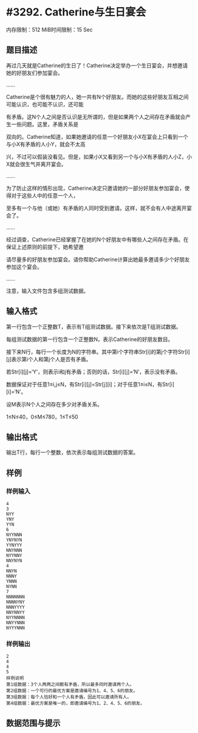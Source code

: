 # #3292. Catherine与生日宴会

内存限制：512 MiB时间限制：15 Sec

## 题目描述

再过几天就是Catherine的生日了！Catherine决定举办一个生日宴会，并想邀请她的好朋友们参加宴会。

......

Catherine是个很有魅力的人，她一共有N个好朋友。而她的这些好朋友互相之间可能认识，也可能不认识，还可能

有矛盾。这N个人之间是否认识是无所谓的，但是如果两个人之间存在矛盾就会产生一些问题。这里，矛盾关系是

双向的。Catherine知道，如果她邀请的任意一个好朋友小X在宴会上只看到一个与小X有矛盾的人小Y，就会不太高

兴，不过可以假装没看见。但是，如果小X又看到另一个与小X有矛盾的人小Z，小X就会很生气并离开宴会。

......

为了防止这样的情形出现，Catherine决定只邀请她的一部分好朋友参加宴会，使得对于这些人中的任意一个人，

至多有一个与他（或她）有矛盾的人同时受到邀请。这样，就不会有人中途离开宴会了。

......

经过调查，Catherine已经掌握了在她的N个好朋友中有哪些人之间存在矛盾。在保证上述原则的前提下，她希望邀

请尽量多的好朋友参加宴会。请你帮助Catherine计算出她最多邀请多少个好朋友参加这个宴会。

......

注意，输入文件包含多组测试数据。

## 输入格式

第一行包含一个正整数T，表示有T组测试数据。接下来依次是T组测试数据。

每组测试数据的第一行包含一个正整数N，表示Catherine的好朋友数目。

接下来N行，每行一个长度为N的字符串。其中第i个字符串Str[i]的第j个字符Str[i][j]表示第i个人和第j个人是否有矛盾。

若Str[i][j]=&lsquo;Y&rsquo;，则表示i和j有矛盾；否则的话，Str[i][j]=&lsquo;N&rsquo;，表示没有矛盾。

数据保证对于任意1&le;i,j&le;N，有Str[i][j]=Str[j][i]；对于任意1&le;i&le;N，有Str[i][i]=&lsquo;N&rsquo;。

设M表示N个人之间存在多少对矛盾关系。

1&le;N&le;40，0&le;M&le;780，1&le;T&le;50

## 输出格式

输出T行，每行一个整数，依次表示每组测试数据的答案。

## 样例

### 样例输入

    
    4
    3
    NYY
    YNY
    YYN
    6
    NYYNNN
    YNYNYN
    YYNYYY
    NNYNNN
    NYYNNY
    NNYNYN
    4
    NNYN
    NNNY
    YNNN
    NYNN
    7
    NNNNNNN
    NNNNYNY
    NNNYYYY
    NNYNNYY
    NYYNNNN
    NNYYNNN
    NYYYNNN
    

### 样例输出

    
    2
    4
    4
    5
    样例说明
    第1组数据：3个人两两之间都有矛盾，所以最多同时邀请两个人。
    第2组数据：一个可行的最优方案是邀请编号为1、4、5、6的朋友。
    第3组数据：每个人恰好和一个人有矛盾，因此可以邀请所有人。
    第4组数据：最优方案是唯一的，即邀请编号为1、2、4、5、6的朋友。
    

## 数据范围与提示
